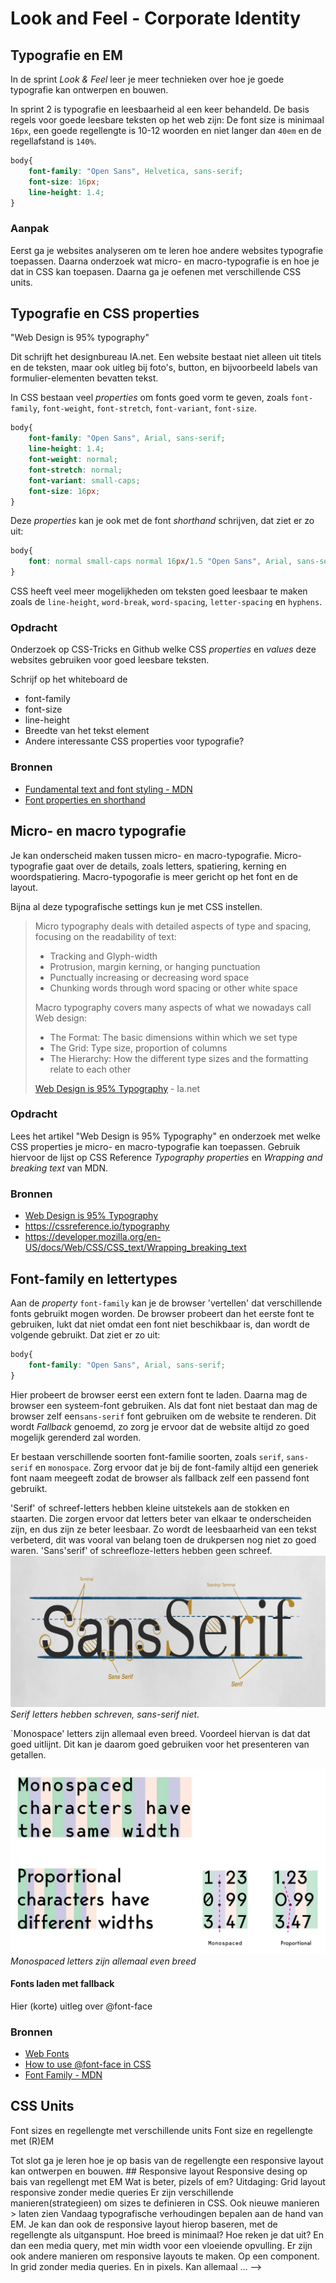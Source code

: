 # Look and Feel - Corporate Identity

## Typografie en EM

<!-- Over fonts, regellengte en responsive layouts coderen met EM, en andere CSS units  -->

In de sprint *Look & Feel* leer je meer technieken over hoe je goede typografie kan ontwerpen en bouwen.

In sprint 2 is typografie en leesbaarheid al een keer behandeld.
De basis regels voor goede leesbare teksten op het web zijn:
De font size is minimaal `16px`, een goede regellengte is 10-12 woorden en niet langer dan `40em` en de regellafstand is `140%`.

```css
body{
    font-family: "Open Sans", Helvetica, sans-serif;
    font-size: 16px;
    line-height: 1.4;
}
```

### Aanpak

Eerst ga je websites analyseren om te leren hoe andere websites typografie toepassen. Daarna onderzoek wat micro- en macro-typografie is en hoe je dat in CSS kan toepasen. 
Daarna ga je oefenen met verschillende CSS units. 

## Typografie en CSS properties

"Web Design is 95% typography"

Dit schrijft het designbureau IA.net. Een website bestaat niet alleen uit titels en de teksten, maar ook uitleg bij foto's, button, en bijvoorbeeld labels van formulier-elementen bevatten tekst. 

In CSS bestaan veel *properties* om fonts goed vorm te geven, zoals `font-family`, `font-weight`, `font-stretch`, `font-variant`, `font-size`.
```css
body{
    font-family: "Open Sans", Arial, sans-serif;
    line-height: 1.4;
    font-weight: normal; 
    font-stretch: normal;
    font-variant: small-caps;
    font-size: 16px;
}
```
Deze *properties* kan je ook met de font *shorthand* schrijven, dat ziet er zo uit: 
```css
body{
    font: normal small-caps normal 16px/1.5 "Open Sans", Arial, sans-serif;
}
```

CSS heeft veel meer mogelijkheden om teksten goed leesbaar te maken zoals de `line-height`, `word-break`, `word-spacing`, `letter-spacing` en `hyphens`. 

### Opdracht

Onderzoek op CSS-Tricks en Github welke CSS *properties* en *values* deze websites gebruiken voor goed leesbare teksten.

Schrijf op het whiteboard de
- font-family
- font-size
- line-height 
- Breedte van het tekst element
- Andere interessante CSS properties voor typografie?

### Bronnen

- [Fundamental text and font styling - MDN](https://developer.mozilla.org/en-US/docs/Learn/CSS/Styling_text/Fundamentals)
- [Font properties en shorthand](https://css-tricks.com/almanac/properties/f/font/)


## Micro- en macro typografie

Je kan onderscheid maken tussen micro- en macro-typografie. Micro-typografie gaat over de details, zoals letters, spatiering, kerning en woordspatiering.
Macro-typogorafie is meer gericht op het font en de layout.

Bijna al deze typografische settings kun je met CSS instellen.

> Micro typography deals with detailed aspects of type and spacing, focusing on the readability of text:
> - Tracking and Glyph-width
> - Protrusion, margin kerning, or hanging punctuation
> - Punctually increasing or decreasing word space
> - Chunking words through word spacing or other white space
>
> Macro typography covers many aspects of what we nowadays call Web design:
> - The Format: The basic dimensions within which we set type
> - The Grid: Type size, proportion of columns
> - The Hierarchy: How the different type sizes and the formatting relate to each other
> 
> [Web Design is 95% Typography](https://ia.net/topics/the-web-is-all-about-typography-period) - Ia.net


### Opdracht

Lees het artikel "Web Design is 95% Typography" en onderzoek met welke CSS properties je micro- en macro-typografie kan toepassen. 
Gebruik hiervoor de lijst op CSS Reference *Typography properties* en *Wrapping and breaking text* van MDN. 


### Bronnen
- [Web Design is 95% Typography](https://web.archive.org/web/20191218153545/https://ia.net/topics/the-web-is-all-about-typography-period)
- https://cssreference.io/typography
- https://developer.mozilla.org/en-US/docs/Web/CSS/CSS_text/Wrapping_breaking_text



## Font-family en lettertypes

Aan de *property* `font-family` kan je de browser 'vertellen' dat verschillende fonts gebruikt mogen worden. 
De browser probeert dan het eerste font te gebruiken, lukt dat niet omdat een font niet beschikbaar is, dan wordt de volgende gebruikt. 
Dat ziet er zo uit: 
```css
body{
    font-family: "Open Sans", Arial, sans-serif;
}
```
Hier probeert de browser eerst een extern font te laden. 
Daarna mag de browser een systeem-font gebruiken. 
Als dat font niet bestaat dan mag de browser zelf een`sans-serif` font gebruiken om de website te renderen. Dit wordt *Fallback* genoemd, zo zorg je ervoor dat de website altijd zo goed mogelijk gerenderd zal worden.

Er bestaan verschillende soorten font-familie soorten, zoals `serif`, `sans-serif` en `monospace`. Zorg ervoor dat je bij de font-family altijd een generiek font naam meegeeft zodat de browser als fallback zelf een passend font gebruikt. 

'Serif' of schreef-letters hebben kleine uitstekels aan de stokken en staarten. 
Die zorgen ervoor dat letters beter van elkaar te onderscheiden zijn, en dus zijn ze beter leesbaar. Zo wordt de leesbaarheid van een tekst verbeterd, dit was vooral van belang toen de drukpersen nog niet zo goed waren. 'Sans'serif' of schreefloze-letters hebben geen schreef. 
![](serif-sans-serif.jpg) 
*Serif letters hebben schreven, sans-serif niet.*

`Monospace' letters zijn allemaal even breed. Voordeel hiervan is dat dat goed uitlijnt. Dit kan je daarom goed gebruiken voor het presenteren van getallen. 

![](monospaced.png) 
*Monospaced letters zijn allemaal even breed*

#### Fonts laden met fallback

Hier (korte) uitleg over @font-face


### Bronnen
- [Web Fonts](https://developer.mozilla.org/en-US/docs/Learn/CSS/Styling_text/Web_fonts)
- [How to use @font-face in CSS](https://css-tricks.com/snippets/css/using-font-face-in-css/)
- [Font Family - MDN](https://developer.mozilla.org/en-US/docs/Web/CSS/font-family)


## CSS Units
Font sizes en regellengte met verschillende units
Font size en regellengte met (R)EM


<!-->
Tot slot ga je leren hoe je op basis van de regellengte een responsive layout kan ontwerpen en bouwen. 


## Responsive layout
Responsive desing op bais van regellengt met EM
Wat is beter, pizels of em?
Uitdaging: Grid layout responsive zonder medie queries

Er zijn verschillende manieren(strategieen) om sizes te definieren in CSS. Ook nieuwe manieren > laten zien

Vandaag typografische verhoudingen bepalen aan de hand van EM.
Je kan dan ook de responsive layout hierop baseren, met de regellengte als uitganspunt. Hoe breed is minimaal? Hoe reken je dat uit? En dan een media query, met min width voor een vloeiende opvulling.

Er zijn ook andere manieren om responsive layouts te maken. Op een component. In grid zonder media queries. En in pixels. Kan allemaal ...
-->